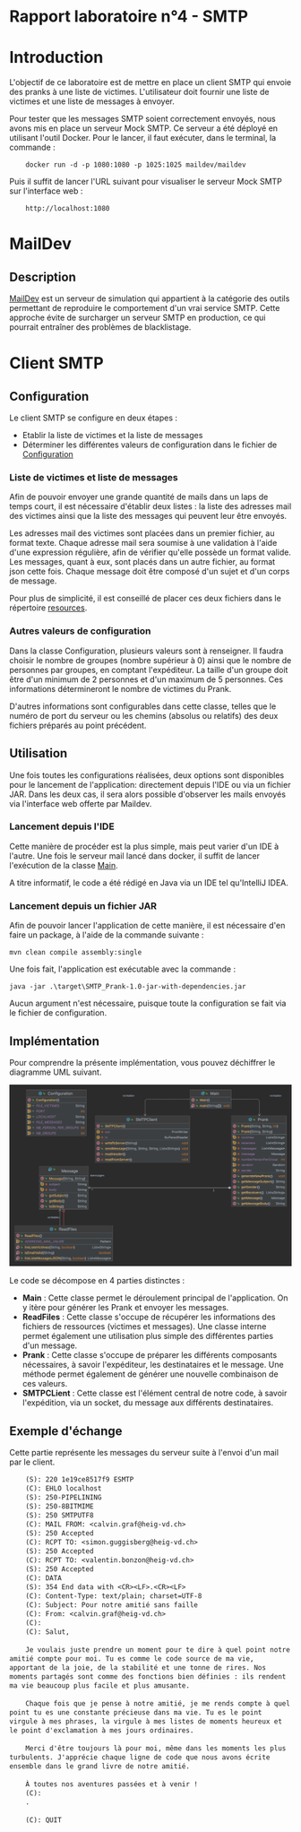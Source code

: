 # Rapport laboratoire n°4 - SMTP

# Introduction

L'objectif de ce laboratoire est de mettre en place un client SMTP qui envoie des pranks à une liste de victimes.
L'utilisateur doit fournir une liste de victimes et une liste de messages à envoyer.

Pour tester que les messages SMTP soient correctement envoyés, nous avons mis en place un serveur Mock SMTP.
Ce serveur a été déployé en utilisant l'outil Docker. Pour le lancer, il faut exécuter, dans le terminal, la commande :

```
    docker run -d -p 1080:1080 -p 1025:1025 maildev/maildev
```

Puis il suffit de lancer l'URL suivant pour visualiser le serveur Mock SMTP sur l'interface web :

```
    http://localhost:1080
```

# MailDev

## Description

[MailDev](https://github.com/maildev/maildev) est un serveur de simulation qui appartient à la catégorie des outils
permettant de reproduire
le comportement d'un vrai service SMTP. Cette approche évite de surcharger un serveur SMTP en production,
ce qui pourrait entraîner des problèmes de blacklistage.

# Client SMTP

## Configuration

Le client SMTP se configure en deux étapes :

- Etablir la liste de victimes et la liste de messages
- Déterminer les différentes valeurs de configuration dans le fichier
  de [Configuration](src/main/java/ch/heig/dai_lab_smtp/Configuration.java)

### Liste de victimes et liste de messages

Afin de pouvoir envoyer une grande quantité de mails dans un laps de temps court, il est nécessaire d'établir deux
listes : la liste des adresses mail des victimes ainsi que la liste des messages qui peuvent leur être envoyés.

Les adresses mail des victimes sont placées dans un premier fichier, au format texte. Chaque adresse mail sera soumise à
une validation
à l'aide d'une expression régulière, afin de vérifier qu'elle possède un format valide.
Les messages, quant à eux, sont placés dans un autre fichier, au format json cette fois. Chaque message doit être
composé d'un sujet et d'un corps de message.

Pour plus de simplicité, il est conseillé de placer ces deux fichiers dans le
répertoire [resources](src/main/resources).

### Autres valeurs de configuration

Dans la classe Configuration, plusieurs valeurs sont à renseigner. Il faudra choisir le nombre de groupes (nombre
supérieur à 0) ainsi que le nombre de personnes par groupes, en comptant l'expéditeur. La taille d'un groupe doit être
d'un minimum de 2 personnes et d'un maximum de 5 personnes. Ces informations détermineront le nombre de victimes du
Prank.

D'autres informations sont configurables dans cette classe, telles que le numéro de port du serveur ou les chemins
(absolus ou relatifs) des deux fichiers préparés au point précédent.

## Utilisation

Une fois toutes les configurations réalisées, deux options sont disponibles pour le lancement de l'application:
directement depuis l'IDE ou via un fichier JAR. Dans les deux cas, il sera alors possible d'observer les mails envoyés
via l'interface web offerte par Maildev.

### Lancement depuis l'IDE

Cette manière de procéder est la plus simple, mais peut varier d'un IDE à l'autre. Une fois le serveur mail lancé dans
docker, il suffit de lancer l'exécution de la classe [Main](src/main/java/ch/heig/dai_lab_smtp/Main.java).

A titre informatif, le code a été rédigé en Java via un IDE tel qu'IntelliJ IDEA.

### Lancement depuis un fichier JAR

Afin de pouvoir lancer l'application de cette manière, il est nécessaire d'en faire un package, à l'aide de la
commande suivante :

```
mvn clean compile assembly:single
```

Une fois fait, l'application est exécutable avec la commande :

```
java -jar .\target\SMTP_Prank-1.0-jar-with-dependencies.jar
```

Aucun argument n'est nécessaire, puisque toute la configuration se fait via le fichier de configuration.

## Implémentation

Pour comprendre la présente implémentation, vous pouvez déchiffrer le diagramme UML suivant.

![Diagramme UML](src/main/figures/Diagramme.png)

Le code se décompose en 4 parties distinctes :

- **Main** : Cette classe permet le déroulement principal de l'application. On y itère pour générer les Prank et envoyer
  les messages.
- **ReadFiles** : Cette classe s'occupe de récupérer les informations des fichiers de ressources (victimes et messages).
  Une classe interne permet également une utilisation plus simple des différentes parties d'un message.
- **Prank** : Cette classe s'occupe de préparer les différents composants nécessaires, à savoir l'expéditeur, les
  destinataires et le message. Une méthode permet également de générer une nouvelle combinaison de ces valeurs.
- **SMTPCLient** : Cette classe est l'élément central de notre code, à savoir l'expédition, via un socket, du message aux
  différents destinataires.

## Exemple d'échange

Cette partie représente les messages du serveur suite à l'envoi d'un mail par le client.
```
    (S): 220 1e19ce8517f9 ESMTP
    (C): EHLO localhost
    (S): 250-PIPELINING
    (S): 250-8BITMIME
    (S): 250 SMTPUTF8
    (C): MAIL FROM: <calvin.graf@heig-vd.ch>
    (S): 250 Accepted
    (C): RCPT TO: <simon.guggisberg@heig-vd.ch>
    (S): 250 Accepted
    (C): RCPT TO: <valentin.bonzon@heig-vd.ch>
    (S): 250 Accepted
    (C): DATA
    (S): 354 End data with <CR><LF>.<CR><LF>
    (C): Content-Type: text/plain; charset=UTF-8
    (C): Subject: Pour notre amitié sans faille
    (C): From: <calvin.graf@heig-vd.ch>
    (C):
    (C): Salut,

    Je voulais juste prendre un moment pour te dire à quel point notre amitié compte pour moi. Tu es comme le code source de ma vie, apportant de la joie, de la stabilité et une tonne de rires. Nos moments partagés sont comme des fonctions bien définies : ils rendent ma vie beaucoup plus facile et plus amusante.

    Chaque fois que je pense à notre amitié, je me rends compte à quel point tu es une constante précieuse dans ma vie. Tu es le point virgule à mes phrases, la virgule à mes listes de moments heureux et le point d'exclamation à mes jours ordinaires.
    
    Merci d'être toujours là pour moi, même dans les moments les plus turbulents. J'apprécie chaque ligne de code que nous avons écrite ensemble dans le grand livre de notre amitié.
    
    À toutes nos aventures passées et à venir !
    (C):
    .
    
    (C): QUIT
```